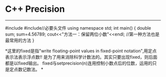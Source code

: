 # C++ Precision

---

#include<iostream>
#include<iomanip>//必要头文件 
using namespace std;
int main()
{
	double sum;
	sum=4.56789;
	cout<<"方法一：保留两位小数"<<endl;
	//第一种方法也是最常用的方法 
}

*这里的fixed是指"write floating-point values in fixed-point notation",用定点表示法表示浮点数!!
是为了用来消除科学计数法的。其实只要出现fixed，则后面都是以fixed输出。
fixed与setprecision(n)连用控制小数点后的位数，运用的只是定点数记数法。
*

